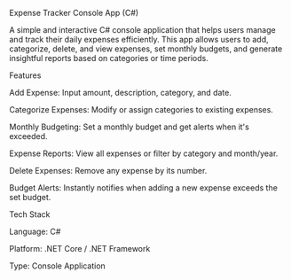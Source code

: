 Expense Tracker Console App (C#)

A simple and interactive C# console application that helps users manage and track their daily expenses efficiently. This app allows users to add, categorize, delete, and view expenses, set monthly budgets, and generate insightful reports based on categories or time periods.

Features

Add Expense: Input amount, description, category, and date.

Categorize Expenses: Modify or assign categories to existing expenses.

Monthly Budgeting: Set a monthly budget and get alerts when it's exceeded.

Expense Reports: View all expenses or filter by category and month/year.

Delete Expenses: Remove any expense by its number.

Budget Alerts: Instantly notifies when adding a new expense exceeds the set budget.

Tech Stack

Language: C#

Platform: .NET Core / .NET Framework

Type: Console Application

